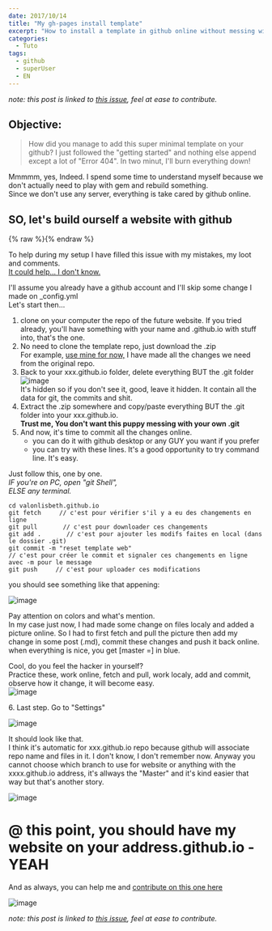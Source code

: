 ```yaml
---
date: 2017/10/14
title: "My gh-pages install template"
excerpt: "How to install a template in github online without messing with jekyll or ruby and gem command line"
categories:
  - Tuto
tags:
  - github
  - superUser
  - EN
---
```


*note: this post is linked to [this issue](https://github.com/nicolasdb/nicolasdb.github.io/issues/10), feel at ease to contribute.*


## Objective:
>How did you manage to add this super minimal template on your github? I just followed the "getting started" and nothing else append except a lot of "Error 404". In two minut, I'll burn everything down!

Mmmmm, yes, Indeed. I spend some time to understand myself because we don't actually need to play with gem and rebuild something.  
Since we don't use any server, everything is take cared by github online.

## SO, let's build ourself a website with github

{% raw %}<img src="https://user-images.githubusercontent.com/12049360/32783449-14fa6384-c94c-11e7-96bc-2ed08f71e164.png
" alt="">{% endraw %}

To help during my setup I have filled this issue with my mistakes, my loot and comments.  
[It could help... I don't know.](https://github.com/nicolasdb/nicolasdb.github.io/issues/10)

I'll assume you already have a github account and I'll skip some change I made on \_config.yml  
Let's start then...  

1. clone on your computer the repo of the future website. If you tried already, you'll have something with your name and .github.io with stuff into, that's the one.  
2. No need to clone the template repo, just download the .zip  
For example, [use mine for now,](https://github.com/nicolasdb/nicolasdb.github.io/archive/master.zip)  I have made all the changes we need from the original repo.
3. Back to your xxx.github.io folder, delete everything BUT the .git folder   
![image](https://user-images.githubusercontent.com/12049360/32784466-34f65b72-c94f-11e7-80f7-aca55ab5a470.png)  
It's hidden so if you don't see it, good, leave it hidden. It contain all the data for git, the commits and shit.
4. Extract the .zip somewhere and copy/paste everything BUT the .git folder into your xxx.github.io.   
**Trust me, You don't want this puppy messing with your own .git**
5. And now, it's time to commit all the changes online.  
   - you can do it with github desktop or any GUY you want if you prefer
   - you can try with these lines. It's a good opportunity to try command line. It's easy.

Just follow this, one by one.  
*IF you're on PC, open "git Shell",  
ELSE any terminal.*
   ```
   cd valonlisbeth.github.io
   git fetch     // c'est pour vérifier s'il y a eu des changements en ligne
   git pull       // c'est pour downloader ces changements
   git add .       // c'est pour ajouter les modifs faites en local (dans le dossier .git)
   git commit -m "reset template web"      
   // c'est pour créer le commit et signaler ces changements en ligne avec -m pour le message
   git push     // c'est pour uploader ces modifications
   ```
you should see something like that appening:  

![image](https://user-images.githubusercontent.com/12049360/32782949-6412477c-c94a-11e7-88a7-fad69c46857a.png)

Pay attention on colors and what's mention.  
In my case just now, I had made some change on files localy and added a picture online. So I had to first fetch and pull the picture then add my change in some post (.md), commit these changes and push it back online.  
when everything is nice, you get [master =] in blue.  

Cool, do you feel the hacker in yourself?  
Practice these, work online, fetch and pull, work localy, add and commit, observe how it change, it will become easy.   
![image](https://user-images.githubusercontent.com/12049360/32783034-a8486304-c94a-11e7-8fe7-4d97c80aa961.png)

  6\. Last step. Go to "Settings"  

![image](https://user-images.githubusercontent.com/12049360/32785731-85ed06ae-c952-11e7-931e-57343b5108ba.png)

It should look like that.  
I think it's automatic for xxx.github.io repo because github will associate repo name and files in it. I don't know, I don't remember now. Anyway you cannot choose which branch to use for website or anything with the xxxx.github.io address, it's allways the "Master" and it's kind easier that way but that's another story.  

![image](https://user-images.githubusercontent.com/12049360/32785828-bd310912-c952-11e7-8d8a-430a28d1d3de.png)

# @ this point, you should have my website on your address.github.io - YEAH

And as always, you can help me and [contribute on this one here](https://github.com/nicolasdb/nicolasdb.github.io/blob/master/_posts/2017-10-14-newghpages-template.md)  

![image](https://user-images.githubusercontent.com/12049360/32787427-c97b07b4-c956-11e7-8c53-b82c62ed1309.png)


*note: this post is linked to [this issue](https://github.com/nicolasdb/nicolasdb.github.io/issues/10), feel at ease to contribute.*
